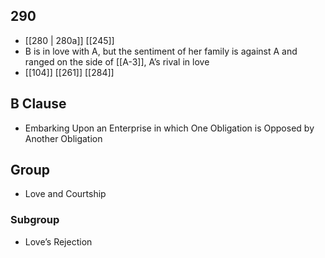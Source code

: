 ## 290
- [[280 | 280a]] [[245]] 
- B is in love with A, but the sentiment of her family is against A and ranged on the side of [[A-3]], A’s rival in love
- [[104]] [[261]] [[284]] 

## B Clause
- Embarking Upon an Enterprise in which One Obligation is Opposed by Another Obligation

## Group
- Love and Courtship

### Subgroup
- Love’s Rejection

